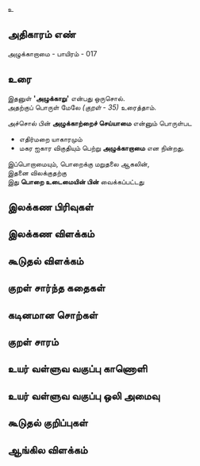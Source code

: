உ


## அதிகாரம் எண்

அழுக்காறாமை - பாயிரம் - 017

## உரை

இதனுள் **'அழுக்காறு'** என்பது ஒருசொல்.  
அதற்குப் பொருள் மேலே _(குறள் - 35)_ உரைத்தாம்.  

அச்சொல் பின் **அழுக்காற்றைச் செய்யாமை** என்னும் பொருள்பட  
* எதிர்மறை யாகாரமும்  
* மகர ஐகார விகுதியும் பெற்று **அழுக்காறாமை** என நின்றது.  

இப்பொறாமையும், பொறைக்கு மறுதலை ஆகலின்,  
இதனை விலக்குதற்கு   
இது **பொறை உடைமையின் பின்** வைக்கப்பட்டது

## இலக்கண பிரிவுகள் 


## இலக்கண விளக்கம்


## கூடுதல் விளக்கம்


## குறள் சார்ந்த கதைகள் 


## கடினமான சொற்கள்


## குறள் சாரம் 


## உயர் வள்ளுவ வகுப்பு காணொளி


## உயர் வள்ளுவ வகுப்பு ஒலி அமைவு 


## கூடுதல் குறிப்புகள்


## ஆங்கில விளக்கம்

